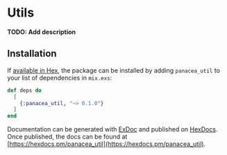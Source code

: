 # Utils

**TODO: Add description**

## Installation

If [available in Hex](https://hex.pm/docs/publish), the package can be installed
by adding `panacea_util` to your list of dependencies in `mix.exs`:

```elixir
def deps do
  [
    {:panacea_util, "~> 0.1.0"}
  ]
end
```

Documentation can be generated with [ExDoc](https://github.com/elixir-lang/ex_doc)
and published on [HexDocs](https://hexdocs.pm). Once published, the docs can
be found at [https://hexdocs.pm/panacea_util](https://hexdocs.pm/panacea_util).


